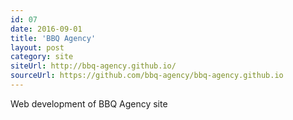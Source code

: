 ```yaml
---
id: 07
date: 2016-09-01
title: 'BBQ Agency'
layout: post
category: site
siteUrl: http://bbq-agency.github.io/
sourceUrl: https://github.com/bbq-agency/bbq-agency.github.io
---
```


Web development of BBQ Agency site
